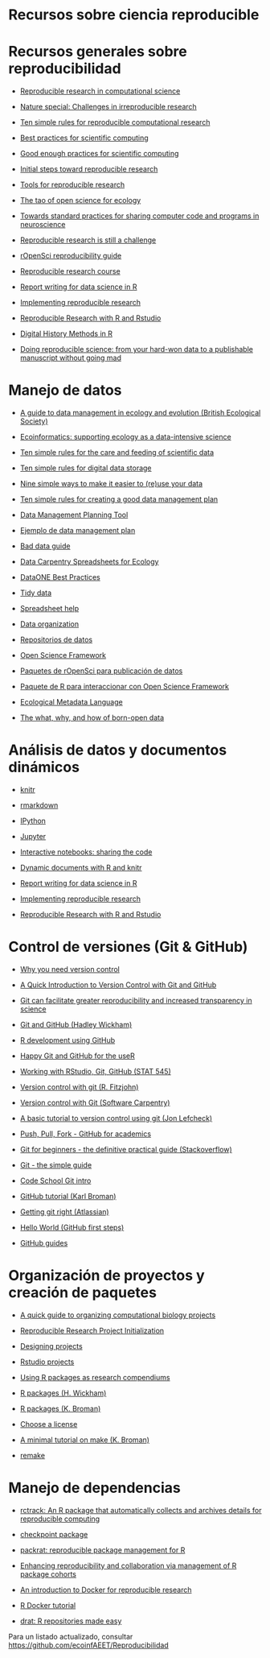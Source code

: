 Recursos sobre ciencia reproducible
================

Recursos generales sobre reproducibilidad
=========================================

-   [Reproducible research in computational science](http://dx.doi.org/10.1126/science.1213847)

-   [Nature special: Challenges in irreproducible research](http://www.nature.com/news/reproducibility-1.17552)

-   [Ten simple rules for reproducible computational research](http://dx.doi.org/10.1371/journal.pcbi.1003285)

-   [Best practices for scientific computing](http://dx.doi.org/10.1371/journal.pbio.1001745)

-   [Good enough practices for scientific computing](http://swcarpentry.github.io/good-enough-practices-in-scientific-computing/)

-   [Initial steps toward reproducible research](http://kbroman.org/steps2rr/)

-   [Tools for reproducible research](http://kbroman.org/Tools4RR)

-   [The tao of open science for ecology](http://dx.doi.org/10.1890/ES14-00402.1)

-   [Towards standard practices for sharing computer code and programs in neuroscience](http://biorxiv.org/content/early/2016/04/04/045104)

-   [Reproducible research is still a challenge](https://ropensci.org/blog/2014/06/09/reproducibility/)

-   [rOpenSci reproducibility guide](http://ropensci.github.io/reproducibility-guide/)

-   [Reproducible research course](https://www.coursera.org/learn/reproducible-research)

-   [Report writing for data science in R](https://leanpub.com/reportwriting)

-   [Implementing reproducible research](https://osf.io/s9tya/wiki/home/)

-   [Reproducible Research with R and Rstudio](http://christophergandrud.github.io/RepResR-RStudio/)

-   [Digital History Methods in R](http://lincolnmullen.com/projects/dh-r/)

-   [Doing reproducible science: from your hard-won data to a publishable manuscript without going mad](https://github.com/Pakillo/ReproducibleScience/raw/master/ReproducibleScience.pdf)

Manejo de datos
===============

-   [A guide to data management in ecology and evolution (British Ecological Society)](http://www.britishecologicalsociety.org/wp-content/uploads/Publ_Data-Management-Booklet.pdf)

-   [Ecoinformatics: supporting ecology as a data-intensive science](http://dx.doi.org/10.1016/j.tree.2011.11.016)

-   [Ten simple rules for the care and feeding of scientific data](http://dx.doi.org/10.1371/journal.pcbi.1003542)

-   [Ten simple rules for digital data storage](https://doi.org/10.7287/peerj.preprints.1448v2)

-   [Nine simple ways to make it easier to (re)use your data](http://dx.doi.org/10.4033/iee.2013.6b.6.f)

-   [Ten simple rules for creating a good data management plan](http://doi.org/10.1371/journal.pcbi.1004525)

-   [Data Management Planning Tool](https://dmptool.org/)

-   [Ejemplo de data management plan](https://www.dataone.org/sites/all/documents/DMP_Copepod_Formatted.pdf)

-   [Bad data guide](https://github.com/Quartz/bad-data-guide)

-   [Data Carpentry Spreadsheets for Ecology](http://www.datacarpentry.org/spreadsheet-ecology-lesson/)

-   [DataONE Best Practices](https://www.dataone.org/best-practices)

-   [Tidy data](http://dx.doi.org/10.18637/jss.v059.i10)

-   [Spreadsheet help](http://cdluc3.github.io/spreadsheet-help/)

-   [Data organization](http://kbroman.org/dataorg/)

-   [Repositorios de datos](http://www.re3data.org/)

-   [Open Science Framework](http://osf.io)

-   [Paquetes de rOpenSci para publicación de datos](http://ropensci.org/packages/#data_publication)

-   [Paquete de R para interaccionar con Open Science Framework](https://github.com/chartgerink/osfr)

-   [Ecological Metadata Language](http://knb.ecoinformatics.org/software/eml/)

-   [The what, why, and how of born-open data](http://link.springer.com/article/10.3758%2Fs13428-015-0630-z)

Análisis de datos y documentos dinámicos
========================================

-   [knitr](http://yihui.name/knitr/)

-   [rmarkdown](http://rmarkdown.rstudio.com)

-   [IPython](http://ipython.org/)

-   [Jupyter](https://jupyter.org/)

-   [Interactive notebooks: sharing the code](http://www.nature.com/news/interactive-notebooks-sharing-the-code-1.16261)

-   [Dynamic documents with R and knitr](https://www.crcpress.com/Dynamic-Documents-with-R-and-knitr-Second-Edition/Xie/9781498716963)

-   [Report writing for data science in R](https://leanpub.com/reportwriting)

-   [Implementing reproducible research](https://osf.io/s9tya/wiki/home/)

-   [Reproducible Research with R and Rstudio](http://christophergandrud.github.io/RepResR-RStudio/)

Control de versiones (Git & GitHub)
===================================

-   [Why you need version control](http://ellisp.github.io/blog/2016/09/16/version-control)

-   [A Quick Introduction to Version Control with Git and GitHub](http://dx.doi.org/10.1371/journal.pcbi.1004668)

-   [Git can facilitate greater reproducibility and increased transparency in science](http://dx.doi.org/10.1186/1751-0473-8-7)

-   [Git and GitHub (Hadley Wickham)](http://r-pkgs.had.co.nz/git.html)

-   [R development using GitHub](https://github.com/MangoTheCat/github-workshop#readme)

-   [Happy Git and GitHub for the useR](http://happygitwithr.com/)

-   [Working with RStudio, Git, GitHub (STAT 545)](http://stat545-ubc.github.io/git00_index.html)

-   [Version control with git (R. Fitzjohn)](http://nicercode.github.io/2014-02-13-UNSW/lessons/70-version-control/)

-   [Version control with Git (Software Carpentry)](http://software-carpentry.org/v5/novice/git/index.html)

-   [A basic tutorial to version control using git (Jon Lefcheck)](http://jonlefcheck.net/2013/11/04/a-basic-tutorial-to-version-control-using-git/)

-   [Push, Pull, Fork - GitHub for academics](http://www.hybridpedagogy.com/Journal/push-pull-fork-github-for-academics/)

-   [Git for beginners - the definitive practical guide (Stackoverflow)](http://stackoverflow.com/questions/315911/git-for-beginners-the-definitive-practical-guide)

-   [Git - the simple guide](http://rogerdudler.github.io/git-guide/)

-   [Code School Git intro](https://try.github.io/levels/1/challenges/1)

-   [GitHub tutorial (Karl Broman)](http://kbroman.org/github_tutorial/)

-   [Getting git right (Atlassian)](https://www.atlassian.com/git/)

-   [Hello World (GitHub first steps)](https://guides.github.com/activities/hello-world/)

-   [GitHub guides](https://guides.github.com/)

Organización de proyectos y creación de paquetes
================================================

-   [A quick guide to organizing computational biology projects](http://dx.doi.org/10.1371/journal.pcbi.1000424)

-   [Reproducible Research Project Initialization](https://github.com/Reproducible-Science-Curriculum/rr-init)

-   [Designing projects](http://nicercode.github.io/blog/2013-04-05-projects/)

-   [Rstudio projects](https://support.rstudio.com/hc/en-us/articles/200526207-Using-Projects)

-   [Using R packages as research compendiums](https://github.com/ropensci/rrrpkg)

-   [R packages (H. Wickham)](http://r-pkgs.had.co.nz/)

-   [R packages (K. Broman)](http://kbroman.org/pkg_primer/)

-   [Choose a license](http://choosealicense.com/)

-   [A minimal tutorial on make (K. Broman)](http://kbroman.org/minimal_make/)

-   [remake](https://github.com/richfitz/remake)

Manejo de dependencias
======================

-   [rctrack: An R package that automatically collects and archives details for reproducible computing](http://dx.doi.org/10.1186/1471-2105-15-138)

-   [checkpoint package](https://cran.r-project.org/web/packages/checkpoint/vignettes/checkpoint.html)

-   [packrat: reproducible package management for R](https://rstudio.github.io/packrat/)

-   [Enhancing reproducibility and collaboration via management of R package cohorts](http://arxiv.org/abs/1501.02284)

-   [An introduction to Docker for reproducible research](http://dx.doi.org/10.1145/2723872.2723882)

-   [R Docker tutorial](http://ropenscilabs.github.io/r-docker-tutorial/)

-   [drat: R repositories made easy](http://eddelbuettel.github.io/drat/)

Para un listado actualizado, consultar <https://github.com/ecoinfAEET/Reproducibilidad>

